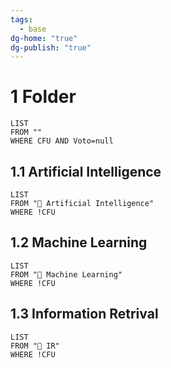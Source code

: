 ```yaml
---
tags:
  - base
dg-home: "true"
dg-publish: "true"
---
```

# 1 Folder
```dataview
LIST
FROM ""
WHERE CFU AND Voto=null
```
## 1.1 Artificial Intelligence
```dataview
LIST
FROM "🧠 Artificial Intelligence"
WHERE !CFU
```

## 1.2 Machine Learning
```dataview
LIST
FROM "🤖 Machine Learning"
WHERE !CFU
```

## 1.3 Information Retrival
```dataview
LIST
FROM "🔎 IR"
WHERE !CFU
```
